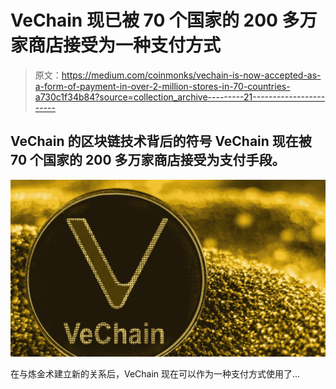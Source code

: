 # VeChain 现已被 70 个国家的 200 多万家商店接受为一种支付方式

> 原文：<https://medium.com/coinmonks/vechain-is-now-accepted-as-a-form-of-payment-in-over-2-million-stores-in-70-countries-a730c1f34b84?source=collection_archive---------21----------------------->

## VeChain 的区块链技术背后的符号 VeChain 现在被 70 个国家的 200 多万家商店接受为支付手段。

![](img/a4781ed03064afb6a9ae8c6b3aa6e2b4.png)

在与炼金术建立新的关系后，VeChain 现在可以作为一种支付方式使用了…
